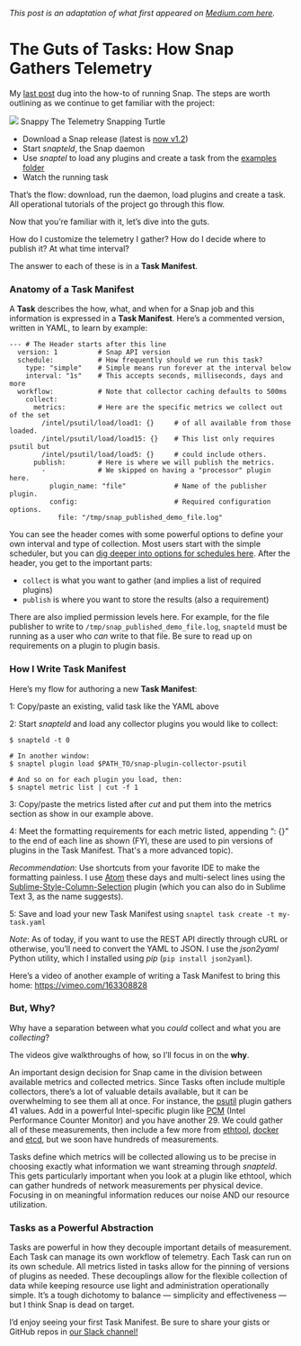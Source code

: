 *This post is an adaptation of what first appeared on [Medium.com here](https://medium.com/intel-sdi/the-guts-of-tasks-how-snap-runs-8c5d2405ea61).*

# The Guts of Tasks: How Snap Gathers Telemetry

My [last post](https://medium.com/intel-sdi/my-how-to-for-the-snap-telemetry-framework-e3bb641bc740) dug into the how-to of running Snap. The steps are worth outlining as we continue to get familiar with the project:

![](https://cdn-images-1.medium.com/max/1200/1*h6ybssckrbVHxI56tesSiA.png)
<span class="figcaption_hack">Snappy The Telemetry Snapping Turtle</span>

* Download a Snap release (latest is [now
v1.2](https://github.com/intelsdi-x/snap/releases))
* Start *snapteld*, the Snap daemon
* Use *snaptel* to load any plugins and create a task from the [examples
folder](https://github.com/intelsdi-x/snap/tree/master/examples)
* Watch the running task

That’s the flow: download, run the daemon, load plugins and create a task. All
operational tutorials of the project go through this flow.

Now that you’re familiar with it, let’s dive into the guts.

How do I customize the telemetry I gather? How do I decide where to publish it?
At what time interval?

The answer to each of these is in a **Task Manifest**.

### Anatomy of a Task Manifest

A **Task** describes the how, what, and when for a Snap job and this information
is expressed in a **Task Manifest**. Here’s a commented version, written in
YAML, to learn by example:

```
--- # The Header starts after this line
  version: 1          # Snap API version
  schedule:           # How frequently should we run this task?
    type: "simple"    # Simple means run forever at the interval below
    interval: "1s"    # This accepts seconds, milliseconds, days and more
  workflow:           # Note that collector caching defaults to 500ms
    collect:          
      metrics:        # Here are the specific metrics we collect out of the set
        /intel/psutil/load/load1: {}     # of all available from those loaded.
        /intel/psutil/load/load15: {}    # This list only requires psutil but
        /intel/psutil/load/load5: {}     # could include others.
      publish:        # Here is where we will publish the metrics.             
        -             # We skipped on having a "processor" plugin here.
          plugin_name: "file"            # Name of the publisher plugin.
          config:                        # Required configuration options.
            file: "/tmp/snap_published_demo_file.log"
```

You can see the header comes with some powerful options to define your own interval and type of collection. Most users start with the simple scheduler, but you can [dig deeper into options for schedules here](https://github.com/intelsdi-x/snap/blob/8179d772257ad9c169f962650e4407da04c4ccf7/docs/TASKS.md#schedule). After the header, you get to the important parts: 
* `collect` is what you want to gather (and implies a list of required plugins)
* `publish` is where you want to store the results (also a requirement)

There are also implied permission levels here. For example, for the file publisher to write to `/tmp/snap_published_demo_file.log`, `snapteld` must be running as a user who *can* write to that file. Be sure to read up on requirements on a plugin to plugin basis.

### How I Write Task Manifest

Here’s my flow for authoring a new **Task Manifest**:

1: Copy/paste an existing, valid task like the YAML above

2: Start *snapteld* and load any collector plugins you would like to collect:

    $ snapteld -t 0

    # In another window:
    $ snaptel plugin load $PATH_TO/snap-plugin-collector-psutil

    # And so on for each plugin you load, then:
    $ snaptel metric list | cut -f 1

3: Copy/paste the metrics listed after *cut* and put them into the metrics
section as show in our example above.

4: Meet the formatting requirements for each metric listed, appending
“: {}” to the end of each line as shown (FYI, these are used to pin versions of plugins in the Task Manifest. That's a more advanced topic).

*Recommendation*: Use shortcuts from your favorite IDE to make the formatting painless. I use [Atom](https://atom.io/) these days and multi-select lines using the [Sublime-Style-Column-Selection](https://atom.io/packages/Sublime-Style-Column-Selection) plugin (which you can also do in Sublime Text 3, as the name suggests).

5: Save and load your new Task Manifest using `snaptel task create -t
my-task.yaml`

*Note*: As of today, if you want to use the REST API directly through cURL or otherwise, you’ll need to convert the YAML to JSON. I use the *json2yaml* Python utility, which I installed using *pip* (`pip install json2yaml`).

Here’s a video of another example of writing a Task Manifest to bring this home: https://vimeo.com/163308828

### But, Why?

Why have a separation between what you *could* collect and what you are
*collecting*?

The videos give walkthroughs of how, so I’ll focus in on the **why**.

An important design decision for Snap came in the division between available metrics and collected metrics. Since Tasks often include multiple collectors, there’s a lot of valuable details available, but it can be overwhelming to see them all at once. For instance, the [psutil](https://github.com/intelsdi-x/snap-plugin-collector-psutil) plugin gathers 41 values. Add in a powerful Intel-specific plugin like [PCM](https://github.com/intelsdi-x/snap-plugin-collector-pcm) (Intel Performance Counter Monitor) and you have another 29. We could gather all of these measurements, then include a few more from [ethtool](https://github.com/intelsdi-x/snap-plugin-collector-ethtool), [docker](https://github.com/intelsdi-x/snap-plugin-collector-docker) and [etcd](https://github.com/intelsdi-x/snap-plugin-collector-etcd), but we soon have hundreds of measurements.

Tasks define which metrics will be collected allowing us to be precise in
choosing exactly what information we want streaming through *snapteld*. This gets
particularly important when you look at a plugin like ethtool, which can gather
hundreds of network measurements per physical device. Focusing in on meaningful
information reduces our noise AND our resource utilization.

### Tasks as a Powerful Abstraction

Tasks are powerful in how they decouple important details of measurement. Each
Task can manage its own workflow of telemetry. Each Task can run on its own
schedule. All metrics listed in tasks allow for the pinning of versions of
plugins as needed. These decouplings allow for the flexible collection of data
while keeping resource use light and administration operationally simple. It’s a
tough dichotomy to balance — simplicity and effectiveness — but I think Snap is
dead on target.

I’d enjoy seeing your first Task Manifest. Be sure to share your gists or GitHub
repos in [our Slack channel!](https://snap.snap-telemetry.io)
